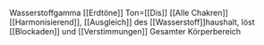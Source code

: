 Wasserstoffgamma
[[Erdtöne]]
Ton=[[Dis]]
[[Alle Chakren]]
[[Harmonisierend]], [[Ausgleich]] des [[Wasserstoff]]haushalt, löst [[Blockaden]] und [[Verstimmungen]]
Gesamter Körperbereich